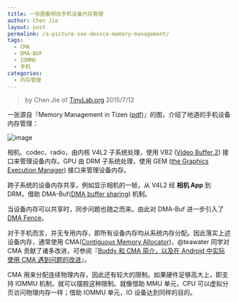 ```yaml
---
title: 一张图看明白手机设备内存管理
author: Chen Jie
layout: post
permalink: /a-picture-see-device-memory-management/
tags:
  - CMA
  - DMA-BUF
  - IOMMU
  - 手机
categories:
  - 内存管理
---
```


<!-- title: 一张图看明白手机设备内存管理 -->

<!-- %s/!\[image\](/&#038;\/wp-content\/uploads\/2015\/07\// -->

> by Chen Jie of [TinyLab.org][1]
> 2015/7/12

一张源自『Memory Management in Tizen ([pdf][2])』的图，介绍了地道的手机设备内存管理：

![image][3]

相机、codec、radio，由内核 V4L2 子系统处理，使用 VB2 ([Video Buffer 2][4]) 接口来管理设备内存。GPU 由 DRM 子系统处理，使用 GEM ([the Graphics Execution Manager][5]) 接口来管理设备内存。

跨子系统的设备内存共享，例如显示相机的一帧，从 V4L2 经 **相机 App** 到 DRM，借助 DMA-Buf([DMA buffer sharing][6]) 机制。

当设备内存可以共享时，同步问题也随之而来。由此对 DMA-Buf 进一步引入了 [DMA Fence][7]。

对于手机而言，并无专用内存，即所有设备内存均从系统内存分配。因此落实上述设备内存，通常使用 CMA([Contiguous Memory Allocator][8])，@teawater 同学对 CMA 贡献了诸多改进，可参阅『[Buddy 和 CMA 简介，以及在 Android 中实际使用 CMA 遇到问题的改进][9]』。

CMA 用来分配连续物理内存，因此还有较大的限制。如果硬件足够高大上，即支持 IOMMU 机制，就可以摆脱这种限制。就像借助 MMU 单元，CPU 可以虚拟分页访问物理内存一样；借助 IOMMU 单元，IO 设备达到同样的目的。





 [1]: http://tinylab.org
 [2]: https://events.linuxfoundation.org/images/stories/slides/lfcs2013_ham.pdf
 [3]: /wp-content/uploads/2015/07/tizen-kern-mm.jpg
 [4]: https://lwn.net/Articles/416649/
 [5]: https://lwn.net/Articles/283798/
 [6]: https://lwn.net/Articles/474819/
 [7]: https://lwn.net/Articles/506435/
 [8]: https://lwn.net/Articles/447029/
 [9]: /buddy-actually-use-cma-and-cma-brochures-as-well-as-android-problem-improving/
